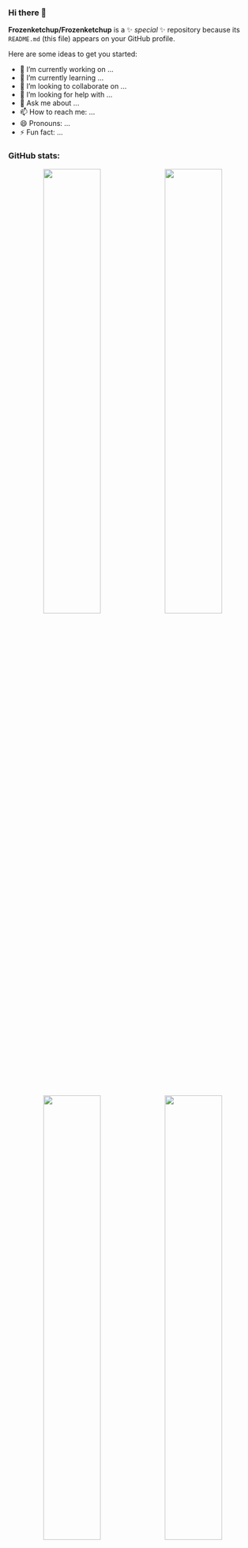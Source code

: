 ### Hi there 👋

**Frozenketchup/Frozenketchup** is a ✨ _special_ ✨ repository because its `README.md` (this file) appears on your GitHub profile.

Here are some ideas to get you started:

- 🔭 I’m currently working on ...
- 🌱 I’m currently learning ...
- 👯 I’m looking to collaborate on ...
- 🤔 I’m looking for help with ...
- 💬 Ask me about ...
- 📫 How to reach me: ...
- 😄 Pronouns: ...
- ⚡ Fun fact: ...

### GitHub stats:

<p align="center">
  <img width="48%" src="https://github-readme-stats.vercel.app/api?username=frozenketchup&show_icons=true&include_all_commits=true&theme=react" />
  <img width="48%" src="https://github-readme-streak-stats.herokuapp.com/?user=frozenketchup&theme=react" />  
  <img width="48%" align="center" src="https://github-readme-stats.vercel.app/api/top-langs/?username=frozenketchup&layout=compact&theme=react" />
  
  
  <img width="48%" align="center" src="https://github-readme-stats.vercel.app/api/top-langs/?username=frozenketchup&theme=react" />
  
  
  <img align="center" height="195px" src="https://github-readme-stats.vercel.app/api/top-langs/?username=frozenketchup&text_color=FFFFFF&bg_color=000000&title_color=94b4a4&langs_count=15&layout=compact&hide_border=true" />
</p>
